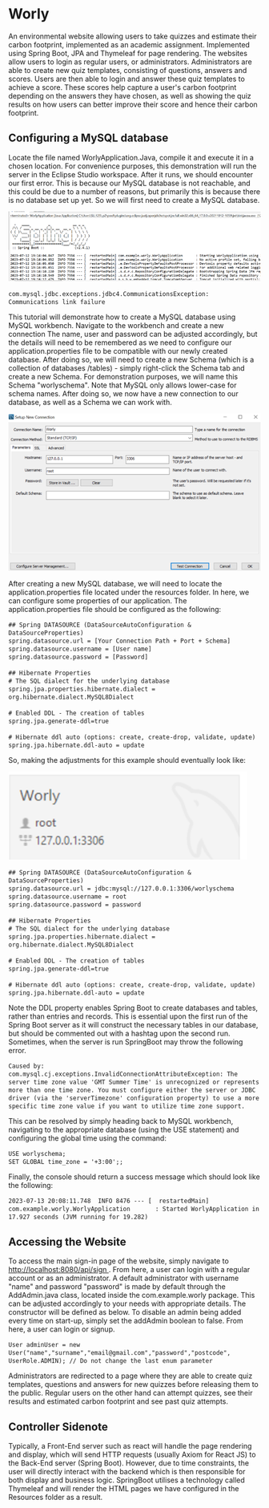 # Worly
<p> An environmental website allowing users to take quizzes and estimate their carbon footprint, implemented as an academic assignment. Implemented using Spring Boot, JPA and Thymeleaf for page rendering. The websites allow users to login as regular users, or administrators. Administrators are able to create new quiz templates, consisting of questions, answers and scores. Users are then able to login and answer these quiz templates to achieve a score. These scores help capture a user's carbon footprint depending on the answers they have chosen, as well as showing the quiz results on how users can better improve their score and hence their carbon footprint. </p> 

<h2> Configuring a MySQL database </h2>
<p>Locate the file named WorlyApplication.Java, compile it and execute it in a chosen location. For convenience purposes, this demonstration will run the server in the Eclipse Studio workspace. After it runs, we should encounter our first error. This is because our MySQL database is not reachable, and this could be due to a number of reasons, but primarily this is because there is no database set up yet. So we will first need to create a MySQL database. </p>

![](https://github.com/Affiq/Worly/blob/main/Images/Springboot1.png)

```
com.mysql.jdbc.exceptions.jdbc4.CommunicationsException: Communications link failure
```

<p> This tutorial will demonstrate how to create a MySQL database using MySQL workbench. Navigate to the workbench and create a new connection The name, user and password can be adjusted accordingly, but the details will need to be remembered as we need to configure our application.properties file to be compatible with our newly created database. After doing so, we will need to create a new Schema (which is a collection of databases /tables) - simply right-click the Schema tab and create a new Schema. For demonstration purposes, we will name this Schema "worlyschema". Note that MySQL only allows lower-case for schema names. After doing so, we now have a new connection to our database, as well as a Schema we can work with.  </p>

![](https://github.com/Affiq/Worly/blob/main/Images/MySQL1.png)

<p> After creating a new MySQL database, we will need to locate the application.properties file located under the resources folder. In here, we can configure some properties of our application. The application.properties file should be configured as the following: </p>

```
## Spring DATASOURCE (DataSourceAutoConfiguration & DataSourceProperties)
spring.datasource.url = [Your Connection Path + Port + Schema]
spring.datasource.username = [User name]
spring.datasource.password = [Password]

## Hibernate Properties
# The SQL dialect for the underlying database
spring.jpa.properties.hibernate.dialect = org.hibernate.dialect.MySQL8Dialect

# Enabled DDL - The creation of tables
spring.jpa.generate-ddl=true

# Hibernate ddl auto (options: create, create-drop, validate, update)
spring.jpa.hibernate.ddl-auto = update
```

<p> So, making the adjustments for this example should eventually look like: </p> 

![](https://github.com/Affiq/Worly/blob/main/Images/WorlyConn.png)


```
## Spring DATASOURCE (DataSourceAutoConfiguration & DataSourceProperties)
spring.datasource.url = jdbc:mysql://127.0.0.1:3306/worlyschema
spring.datasource.username = root
spring.datasource.password = password

## Hibernate Properties
# The SQL dialect for the underlying database
spring.jpa.properties.hibernate.dialect = org.hibernate.dialect.MySQL8Dialect

# Enabled DDL - The creation of tables
spring.jpa.generate-ddl=true

# Hibernate ddl auto (options: create, create-drop, validate, update)
spring.jpa.hibernate.ddl-auto = update
```

<p> Note the DDL property enables Spring Boot to create databases and tables, rather than entries and records. This is essential upon the first run of the Spring Boot server as it will construct the necessary tables in our database, but should be commented out with a hashtag upon the second run. Sometimes, when the server is run SpringBoot may throw the following error.</p> 

```
Caused by: com.mysql.cj.exceptions.InvalidConnectionAttributeException: The server time zone value 'GMT Summer Time' is unrecognized or represents more than one time zone. You must configure either the server or JDBC driver (via the 'serverTimezone' configuration property) to use a more specific time zone value if you want to utilize time zone support.
```

<p> This can be resolved by simply heading back to MySQL workbench, navigating to the appropriate database (using the USE statement) and configuring the global time using the command: </p>

```
USE worlyschema;
SET GLOBAL time_zone = '+3:00';;
```

<p> Finally, the console should return a success message which should look like the following: </p>

```
2023-07-13 20:08:11.748  INFO 8476 --- [  restartedMain] com.example.worly.WorlyApplication       : Started WorlyApplication in 17.927 seconds (JVM running for 19.282)
```

<h2> Accessing the Website </h2>
<p> To access the main sign-in page of the website, simply navigate to <a href="http://localhost:8080/api/sign"> http://localhost:8080/api/sign </a>. From here, a user can login with a regular account or as an administrator. A default administrator with username "name" and password "password" is made by default through the AddAdmin.java class, located inside the com.example.worly package. This can be adjusted accordingly to your needs with appropriate details. The constructor will be defined as below. To disable an admin being added every time on start-up, simply set the addAdmin boolean to false. From here, a user can login or signup. </p>

```
User adminUser = new User("name","surname","email@gmail.com","password","postcode", UserRole.ADMIN); // Do not change the last enum parameter
```

<p> Administrators are redirected to a page where they are able to create quiz templates, questions and answers for new quizzes before releasing them to the public. Regular users on the other hand can attempt quizzes, see their results and estimated carbon footprint and see past quiz attempts. </p>

<h2> Controller Sidenote </h2>
<p> Typically, a Front-End server such as react will handle the page rendering and display, which will send HTTP requests (usually Axiom for React JS) to the Back-End server (Spring Boot). However, due to time constraints, the user will directly interact with the backend which is then responsible for both display and business logic. SpringBoot utilises a technology called Thymeleaf and will render the HTML pages we have configured in the Resources folder as a result. </p>
